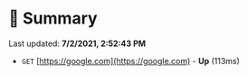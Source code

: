 # 📖 Summary
Last updated: **7/2/2021, 2:52:43 PM**

- `GET` [https://google.com](https://google.com) - **Up** (113ms)
